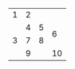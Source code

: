 <table>
  <tr>
    <td>1</td>
    <td colspan="3">2</td>
  </tr>
  <tr>
    <td rowspan="3">3</td>
    <td>4</td>
    <td>5</td>
    <td rowspan="2">6</td>
  </tr>
  <tr>
    <td>7</td>
    <td>8</td>
  </tr>
  <tr>
    <td colspan="2">9</td>
    <td>10</td>
  </tr>
	
</table>